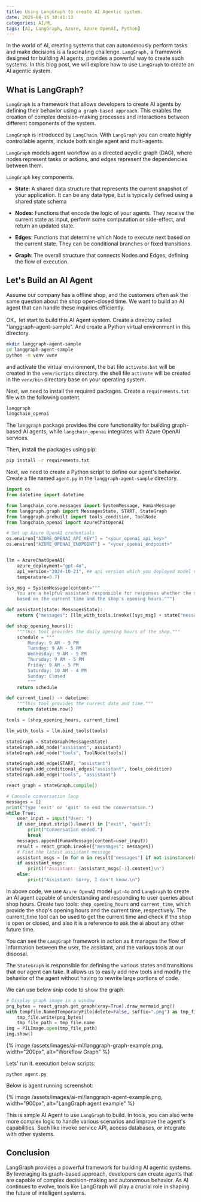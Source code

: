 ```yaml
---
title: Using LangGraph to create AI Agentic system.
date: 2025-08-15 10:41:13
categories: AI/ML
tags: [AI, LangGraph, Azure, Azure OpenAI, Python]
---
```

In the world of AI, creating systems that can autonomously perform tasks and make decisions is a fascinating challenge. `LangGraph,` a framework designed for building AI agents, provides a powerful way to create such systems. In this blog post, we will explore how to use `LangGraph` to create an AI agentic system.

## What is LangGraph?

`LangGraph` is a framework that allows developers to create AI agents by defining their behavior using `a graph-based approach`. This enables the creation of complex decision-making processes and interactions between different components of the system.

`LangGraph` is introduced by `LangChain`. With `LangGraph` you can create highly controllable agents, include both single agent and multi-agents.

`LangGraph` models agent workflow as a directed acyclic graph (DAG), where nodes represent tasks or actions, and edges represent the dependencies between them.

`LangGraph` key components.

- **State**: A shared data structure that represents the current snapshot of your application. It can be any data type, but is typically defined using a shared state schema

- **Nodes**: Functions that encode the logic of your agents. They receive the current state as input, perform some computation or side-effect, and return an updated state.

- **Edges**: Functions that determine which Node to execute next based on the current state. They can be conditional branches or fixed transitions.

- **Graph**: The overall structure that connects Nodes and Edges, defining the flow of execution.

## Let's Build an AI Agent
Assume our company has a offline shop, and the customers often ask the same question about the shop open-closed time. We want to build an AI agent that can handle these inquiries efficiently.

OK，let start to build this AI Agent system. Create a directoy called "langgraph-agent-sample". And create a Python virtual environment in this directory.

```bash
mkdir langgraph-agent-sample
cd langgraph-agent-sample
python -m venv venv
```

and activate the virtual environment, the bat file `activate.bat` will be created in the `venv/Scripts` directory. the shell file `activate` will be created in the `venv/bin` directory base on your operating system.

Next, we need to install the required packages. Create a `requirements.txt` file with the following content.

```bash
langgraph
langchain_openai
```
The `langgraph` package provides the core functionality for building graph-based AI agents, while `langchain_openai` integrates with Azure OpenAI services.

Then, install the packages using pip:

```bash
pip install -r requirements.txt
```
Next, we need to create a Python script to define our agent's behavior. Create a file named `agent.py` in the `langgraph-agent-sample` directory.

```python
import os
from datetime import datetime

from langchain_core.messages import SystemMessage, HumanMessage
from langgraph.graph import MessagesState, START, StateGraph
from langgraph.prebuilt import tools_condition, ToolNode
from langchain_openai import AzureChatOpenAI

# Set up Azure OpenAI credentials
os.environ["AZURE_OPENAI_API_KEY"] = "<your_openai_api_key>"
os.environ["AZURE_OPENAI_ENDPOINT"] = "<your_openai_endpoint>"


llm = AzureChatOpenAI(
    azure_deployment="gpt-4o",
    api_version="2024-10-21", ## api version which you deployed model version
    temperature=0.7)

sys_msg = SystemMessage(content="""
    You are a helpful assistant responsible for responses whether the shop is open or closed
    based on the current time and the shop's opening hours.""")

def assistant(state: MessagesState):
    return {"messages": [llm_with_tools.invoke([sys_msg] + state["messages"])]}

def shop_opening_hours():
    """This tool provides the daily opening hours of the shop."""
    schedule = """
        Monday: 9 AM - 5 PM
        Tuesday: 9 AM - 5 PM
        Wednesday: 9 AM - 5 PM
        Thursday: 9 AM - 5 PM
        Friday: 9 AM - 5 PM
        Saturday: 10 AM - 4 PM
        Sunday: Closed
        """
    return schedule

def current_time() -> datetime:
    """This tool provides the current date and time."""
    return datetime.now()

tools = [shop_opening_hours, current_time]

llm_with_tools = llm.bind_tools(tools)

stateGraph = StateGraph(MessagesState)
stateGraph.add_node("assistant", assistant)
stateGraph.add_node("tools", ToolNode(tools))

stateGraph.add_edge(START, "assistant")
stateGraph.add_conditional_edges("assistant", tools_condition)
stateGraph.add_edge("tools", "assistant")

react_graph = stateGraph.compile()

# Console conversation loop
messages = []
print("Type 'exit' or 'quit' to end the conversation.")
while True:
    user_input = input("User: ")
    if user_input.strip().lower() in ["exit", "quit"]:
        print("Conversation ended.")
        break
    messages.append(HumanMessage(content=user_input))
    result = react_graph.invoke({"messages": messages})
    # Find the latest assistant message
    assistant_msgs = [m for m in result["messages"] if not isinstance(m, HumanMessage)]
    if assistant_msgs:
        print(f"Assistant: {assistant_msgs[-1].content}\n")
    else:
        print("Assistant: Sorry, I don't know.\n")
```

In above code, we use `Azure OpenAI` model `gpt-4o` and `LangGraph` to create an AI agent capable of understanding and responding to user queries about shop hours. Create two tools: `shop_opening_hours` and `current_time`, which provide the shop's opening hours and the current time, respectively. The current_time tool can be used to get the current time and check if the shop is open or closed, and also it is a reference to ask the ai about any other future time.

You can see the `LangGraph` framework in action as it manages the flow of information between the user, the assistant, and the various tools at our disposal. 

The `StateGraph` is responsible for defining the various states and transitions that our agent can take. It allows us to easily add new tools and modify the behavior of the agent without having to rewrite large portions of code.

We can use below snip code to show the graph:

``` python
# Display graph image in a window
png_bytes = react_graph.get_graph(xray=True).draw_mermaid_png()
with tempfile.NamedTemporaryFile(delete=False, suffix=".png") as tmp_file:
    tmp_file.write(png_bytes)
    tmp_file_path = tmp_file.name
img = PILImage.open(tmp_file_path)
img.show()
```

{% image /assets/images/ai-ml/langgraph-graph-example.png, width="200px", alt="Workflow Graph" %}

Lets' run it. execution below scripts:

``` shell
python agent.py
```

Below is agent running screenshot:

{% image /assets/images/ai-ml/langgraph-agent-example.png, width="900px", alt="LangGraph agent example" %}

This is simple AI Agent to use `LangGraph` to build. In tools, you can also write more complex logic to handle various scenarios and improve the agent's capabilities. Such like invoke service API, access databases, or integrate with other systems.

## Conclusion

LangGraph provides a powerful framework for building AI agentic systems. By leveraging its graph-based approach, developers can create agents that are capable of complex decision-making and autonomous behavior. As AI continues to evolve, tools like LangGraph will play a crucial role in shaping the future of intelligent systems.